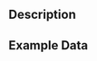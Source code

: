 <!--
Thank you for taking the time to create an issue for your topic/question.

This issue provides a permanent record for others with similar questions
to gain insight at a later date - your contributions here are signigicant
to the community and much appreciated!

Please always remember to be courteous to others posting on this forum as
we are all here voluntarily to help others use amazing new software.
-->

<!--
Please be sure to add an informative title to this issue
-->

## Description

<!--
Fill out a concise, decrsiption of your topic/question in this section.
Feel free to post your own code here using Markdown formating
-->




## Example Data

<!--
It greatly helps us address your question if you have example data for us
to work with - if your question does not require a dataset for an example,
please ignore this section
-->
